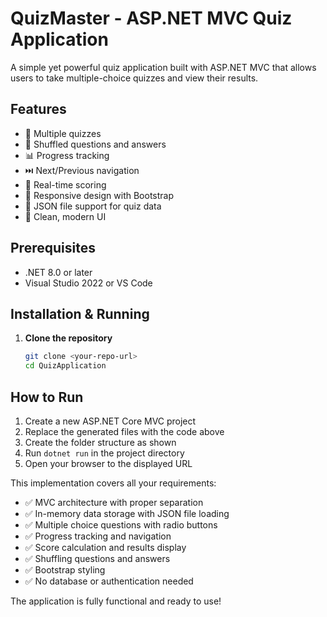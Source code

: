# QuizMaster - ASP.NET MVC Quiz Application

A simple yet powerful quiz application built with ASP.NET MVC that allows users to take multiple-choice quizzes and view their results.

## Features

- 📝 Multiple quizzes
- 🔀 Shuffled questions and answers
- 📊 Progress tracking
- ⏭️ Next/Previous navigation
- 🎯 Real-time scoring
- 📱 Responsive design with Bootstrap
- 📁 JSON file support for quiz data
- 🎨 Clean, modern UI

## Prerequisites

- .NET 8.0 or later
- Visual Studio 2022 or VS Code

## Installation & Running

1. **Clone the repository**
   ```bash
   git clone <your-repo-url>
   cd QuizApplication

## How to Run

1. Create a new ASP.NET Core MVC project
2. Replace the generated files with the code above
3. Create the folder structure as shown
4. Run `dotnet run` in the project directory
5. Open your browser to the displayed URL

This implementation covers all your requirements:
- ✅ MVC architecture with proper separation
- ✅ In-memory data storage with JSON file loading
- ✅ Multiple choice questions with radio buttons
- ✅ Progress tracking and navigation
- ✅ Score calculation and results display
- ✅ Shuffling questions and answers
- ✅ Bootstrap styling
- ✅ No database or authentication needed

The application is fully functional and ready to use!
